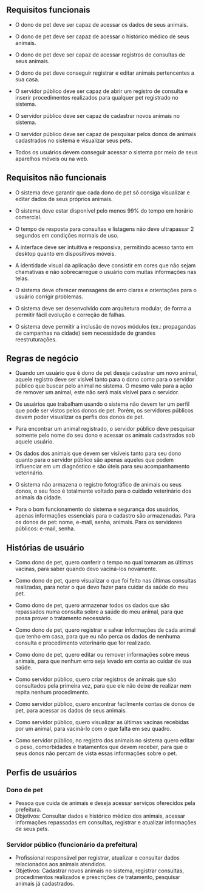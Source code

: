 ## Requisitos funcionais

- O dono de pet deve ser capaz de acessar os dados de seus animais.
- O dono de pet deve ser capaz de acessar o histórico médico de seus animais.
- O dono de pet deve ser capaz de acessar registros de consultas de seus animais.
- O dono de pet deve conseguir registrar e editar animais pertencentes a sua casa.

- O servidor público deve ser capaz de abrir um registro de consulta e inserir procedimentos realizados para qualquer pet registrado no sistema.
- O servidor público deve ser capaz de cadastrar novos animais no sistema.
- O servidor público deve ser capaz de pesquisar pelos donos de animais cadastrados no sistema e visualizar seus pets.

- Todos os usuários devem conseguir acessar o sistema por meio de seus aparelhos móveis ou na web.

## Requisitos não funcionais

- O sistema deve garantir que cada dono de pet só consiga visualizar e editar dados de seus próprios animais.

- O sistema deve estar disponível pelo menos 99% do tempo em horário comercial.

- O tempo de resposta para consultas e listagens não deve ultrapassar 2 segundos em condições normais de uso.

- A interface deve ser intuitiva e responsiva, permitindo acesso tanto em desktop quanto em dispositivos móveis.

- A identidade visual da aplicação deve consistir em cores que não sejam chamativas e não sobrecarregue o usuário com muitas informações nas telas.

- O sistema deve oferecer mensagens de erro claras e orientações para o usuário corrigir problemas.

- O sistema deve ser desenvolvido com arquitetura modular, de forma a permitir fácil evolução e correção de falhas.

- O sistema deve permitir a inclusão de novos módulos (ex.: propagandas de campanhas na cidade) sem necessidade de grandes reestruturações.


## Regras de negócio

- Quando um usuário que é dono de pet deseja cadastrar um novo animal, aquele registro deve ser visível tanto para o dono como para o servidor público que buscar pelo animal no sistema. O mesmo vale para a ação de remover um animal, este não será mais vísível para o servidor.

- Os usuários que trabalham usando o sistema não devem ter um perfil que pode ser vistos pelos donos de pet. Porém, os servidores públicos devem poder visualizar os perfis dos donos de pet.

- Para encontrar um animal registrado, o servidor público deve pesquisar somente pelo nome do seu dono e acessar os animais cadastrados sob aquele usuário.

- Os dados dos animais que devem ser visíveis tanto para seu dono quanto para o servidor público são apenas aqueles que podem influenciar em um diagnóstico e são úteis para seu acompanhamento veterinário.

- O sistema não armazena o registro fotográfico de animais ou seus donos, o seu foco é totalmente voltado para o cuidado veterinário dos animais da cidade. 

- Para o bom funcionamento do sistema e segurança dos usuários, apenas informações essenciais para o cadastro são armazenadas. Para os donos de pet: nome, e-mail, senha, animais. Para os servidores públicos: e-mail, senha.

## Histórias de usuário

- Como dono de pet, quero conferir o tempo no qual tomaram as últimas vacinas, para saber quando devo vaciná-los novamente.

- Como dono de pet, quero visualizar o que foi feito nas últimas consultas realizadas, para notar o que devo fazer para cuidar da saúde do meu pet.

- Como dono de pet, quero armazenar todos os dados que são repassados numa consulta sobre a saúde do meu animal, para que possa prover o tratamento necessário.

- Como dono de pet, quero registrar e salvar informações de cada animal que tenho em casa, para que eu não perca os dados de nenhuma consulta e procedimento veterinário que for realizado.

- Como dono de pet, quero editar ou remover informações sobre meus animais, para que nenhum erro seja levado em conta ao cuidar de sua saúde.

- Como servidor público, quero criar registros de animais que são consultados pela primeira vez, para que ele não deixe de realizar nem repita nenhum procedimento.

- Como servidor público, quero encontrar facilmente contas de donos de pet, para acessar os dados de seus animais.

- Como servidor público, quero visualizar as últimas vacinas recebidas por um animal, para vaciná-lo com o que falta em seu quadro.

- Como servidor público, no registro dos animais no sistema quero editar o peso, comorbidades e tratamentos que devem receber, para que o seus donos não percam de vista essas informações sobre o pet.

## Perfis de usuários

### Dono de pet
- Pessoa que cuida de animais e deseja acessar serviços oferecidos pela prefeitura.
- Objetivos: Consultar dados e histórico médico dos animais, acessar informações repassadas em consultas, registrar e atualizar informações de seus pets.

### Servidor público (funcionário da prefeitura)
- Profissional responsável por registrar, atualizar e consultar dados relacionados aos animais atendidos.
- Objetivos: Cadastrar novos animais no sistema, registrar consultas, procedimentos realizados e prescrições de tratamento, pesquisar animais já cadastrados.